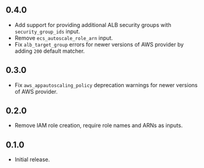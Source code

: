 ## 0.4.0

- Add support for providing additional ALB security groups with `security_group_ids` input.
- Remove `ecs_autoscale_role_arn` input.
- Fix `alb_target_group` errors for newer versions of AWS provider by adding `200` default matcher. 

## 0.3.0

- Fix `aws_appautoscaling_policy` deprecation warnings for newer versions of AWS provider.

## 0.2.0

- Remove IAM role creation, require role names and ARNs as inputs.

## 0.1.0

- Initial release.

